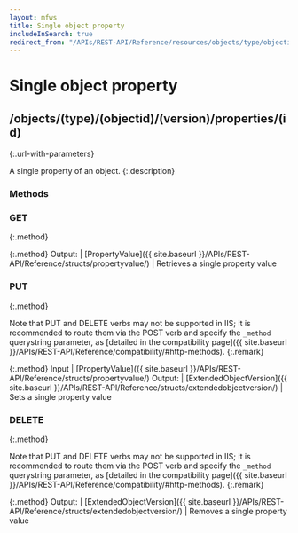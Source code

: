 ```yaml
---
layout: mfws
title: Single object property
includeInSearch: true
redirect_from: "/APIs/REST-API/Reference/resources/objects/type/objectid/version/properties/id.html"
---
```


# Single object property

## /objects/(type)/(objectid)/(version)/properties/(id)
{:.url-with-parameters}

A single property of an object. 
{:.description}

### Methods

### GET
{:.method}

{:.method}
Output: | [PropertyValue]({{ site.baseurl }}/APIs/REST-API/Reference/structs/propertyvalue/)
| Retrieves a single property value  

### PUT
{:.method}

Note that PUT and DELETE verbs may not be supported in IIS; it is recommended to route them via the POST verb and specify the `_method` querystring parameter, as [detailed in the compatibility page]({{ site.baseurl }}/APIs/REST-API/Reference/compatibility/#http-methods).
{:.remark}

{:.method}
Input | [PropertyValue]({{ site.baseurl }}/APIs/REST-API/Reference/structs/propertyvalue/)
Output: | [ExtendedObjectVersion]({{ site.baseurl }}/APIs/REST-API/Reference/structs/extendedobjectversion/)
| Sets a single property value

### DELETE
{:.method}

Note that PUT and DELETE verbs may not be supported in IIS; it is recommended to route them via the POST verb and specify the `_method` querystring parameter, as [detailed in the compatibility page]({{ site.baseurl }}/APIs/REST-API/Reference/compatibility/#http-methods).
{:.remark}

{:.method}
Output: | [ExtendedObjectVersion]({{ site.baseurl }}/APIs/REST-API/Reference/structs/extendedobjectversion/)
| Removes a single property value